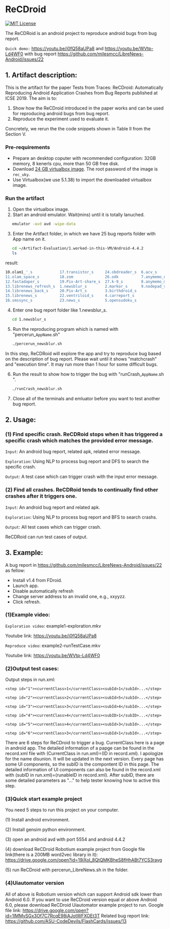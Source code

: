 # ReCDroid

[![MIT License](https://img.shields.io/github/license/xiaocong/uiautomator.svg)](http://opensource.org/licenses/MIT)


The ReCDRoid is an android project to reproduce android bugs from bug report.

`Quick demo:`  https://youtu.be/i0fQ58aUPa8 and https://youtu.be/WVtp-Ld4WF0 with bug report https://github.com/milesmcc/LibreNews-Android/issues/22
           
## 1. Artifact description:
This is the artifact for the paper Tests from Traces:  ReCDroid: Automatically Reproducing Android
Application Crashes from Bug Reports published at ICSE 2019. The aim is to:

1. Show how the ReCDroid introduced in the paper works and can be used for reproducing android bugs from bug report.
2. Reproduce the experiment used to evaluate it.

Concretely, we rerun the the code snippets shown in Table II from the Section V.

### Pre-requirements

- Prepare an desktop coputer with recommended configuration: 32GB memory, 8 kenerls cpu, more than 50 GB free disk.
- Download [24 GB virtualbox image](https://drive.google.com/file/d/1CZbJCm5AOiJuibw2PAr5fmFEa5kymd_K/view?usp=sharing). The root password of the image is `rec_uky`.
- Use Virtualbox(we use 5.1.38) to import the downloaded virtualbox image.

### Run the artifact

1. Open the virtualbox image.
2. Start an android emulator. Wait(mins) until it is totally lanuched.
```sh
   emulator -avd avd -wipe-data
```
3. Enter the Artifact folder, in which we have 25 bug reports folder with App name on it.
```sh
   cd ~/Artifact-Evaluation/1.worked-in-this-VM/Android-4.4.2
   ls
```
result:
```sh
10.olam1_'_s            17.transistor_s     24.obdreader_s  6.acv_s
11.olam_space_s         18.zom              26.odk          7.anymemo_deafult_s
12.fastadaper_s         19.Pix-Art-share_s  27.k-9_s        8.anymemo_menu_s
13.librenews_refresh_s  1.newsblur_s        2.markor_s      9.nodepad_s
14.librenews_back_s     20.Pix-Art_s        3.birthdroid_s
15.librenews_s          22.ventriloid_s     4.carreport_s
16.smssync_s            23.news_s           5.opensudoku_s
```
4. Enter one bug report folder like 1.newsblur_s.
```sh
   cd 1.newsblur_s
```

5. Run the reproducing program which is named with "percerun_`AppName`.sh"
```sh
   ./percerun_newsblur.sh
```
In this step, ReCDRoid will explore the app and try to reproduce bug based on the description of bug report. 
Please wait until it shows "matchcrash" and "execution time". It may run more than 1 hour for some difficult bugs.

6. Run the result to show how to trigger the bug with "runCrash_`AppName`.sh ".
```sh
   ./runCrash_newsblur.sh
```
7. Close all of the terminals and emluator before you want to test another bug report.




## 2. Usage:
### (1) Find specific crash. ReCDRoid stops when it has triggered a specific crash which matches the provided error message.
`Input`: An android bug report, related apk, related error message.

`Exploration`: Using NLP to process bug report and DFS to search the specific crash.

`Output`: A test case which can trigger crash with the input error message.


### (2) Find all crashes. ReCDRoid tends to continually find other crashes after it triggers one.
`Input`: An android bug report and related apk.

`Exploration`: Using NLP to process bug report and BFS to search crashs.

`Output`: All test cases which can trigger crash.

ReCDRoid can run test cases of output.

## 3. Example:
A bug report in https://github.com/milesmcc/LibreNews-Android/issues/22 as fellow:

- Install v1.4 from FDroid.
- Launch app.
- Disable automatically refresh
- Change server address to an invalid one, e.g., xxyyzz.
- Click refresh.



### (1)Example video:

`Exploration video`: example1-exploration.mkv

Youtube link: https://youtu.be/i0fQ58aUPa8

`Reproduce video`: example2-runTestCase.mkv

Youtube link: https://youtu.be/WVtp-Ld4WF0

### (2)Output test cases:
Output steps in run.xml: 

```
<step id="1"><currentClass>1</currentClass><subId>1</subId>...</step>
 
<step id="2"><currentClass>2</currentClass><subId>5</subId>...</step>

<step id="3"><currentClass>3</currentClass><subId>4</subId>...</step>

<step id="4"><currentClass>4</currentClass><subID>1</subID>...</step>

<step id="5"><currentClass>4</currentClass><subId>3</subId>...</step>

<step id="6"><currentClass>3</currentClass><subId>1</subId>...</step>
```

There are 6 steps for ReCDroid to trigger a bug. CurrentClass here is a page in android app. The detailed information of a papge can be found in the record.xml file with (CurrentClass in run.xml)=(ID in record.xml). I apologize for the name disunion. It will be updated in the next version. Every page has some UI components, so the subID is the compontent ID in this page. The detailed information of UI components can also be found in the record.xml with (subID in run.xml)=(runableID in record.xml). After subID, there are some detailed parameters as "..." to help tester knowing how to active this step.

### (3)Quick start example project
You need 5 steps to run this project on your computer.

(1) Install android environment.

(2) Install gensim python environment.

(3) open an android avd with port 5554 and android 4.4.2

(4) download ReCDroid Robotium example project from Google file link(there is a 200MB word2vec library in it): https://drive.google.com/open?id=19iXoI_8QtQMKBheS8fHhABt7YCS3rayg

(5) run ReCDroid with percerun_LibreNews.sh in the folder.

### (4)Uiautomator version
All of above is Robotium version which can support Android sdk lower than Android 6.0.
If you want to use ReCDroid version equal or above Android 6.0, please download ReCDroid Uiautomator example project to run. Google file link: https://drive.google.com/open?id=1lMMvSGx3Of7C7RcqE98iAJotWFXOEt3T
Related bug report link: https://github.com/ASU-CodeDevils/FlashCards/issues/13
